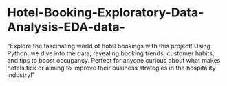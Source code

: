 # Hotel-Booking-Exploratory-Data-Analysis-EDA-data-
"Explore the fascinating world of hotel bookings with this project! Using Python, we dive into the data, revealing booking trends, customer habits, and tips to boost occupancy. Perfect for anyone curious about what makes hotels tick or aiming to improve their business strategies in the hospitality industry!"
